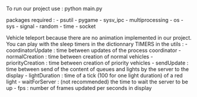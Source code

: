 

To run our project use : python main.py

packages required : 
      - psutil
      - pygame
      - sysv_ipc
      - multiprocessing
      - os 
      - sys
      - signal
      - random
      - time
      - socket
      

Vehicle teleport because there are no animation implemented in our project.
You can play with the sleep timers in the dictionnary TIMERS in the utils : 
      - coordinatorUpdate : time between updates of the process coordinator
      - normalCreation : time between creation of normal vehicles
      - priorityCreation : time between creation of priority vehicles
      - sendUpdate : time between send of the content of queues and lights by the server to the display
      - lightDuration : time of a tick (100 for one light duration) of a red light 
      - waitForServer : (not recommended) the time to wait the server to be up
      - fps : number of frames updated per seconds in display